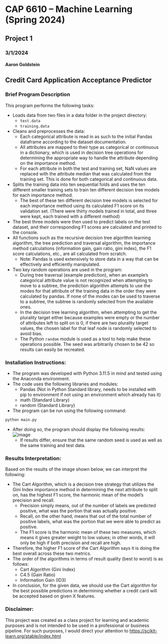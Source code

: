 # CAP 6610 – Machine Learning (Spring 2024)
## Project 1
### 3/1/2024
#### Aaron Goldstein

## Credit Card Application Acceptance Predictor

### Brief Program Description
This program performs the following tasks:
- Loads data from two files in a data folder in the project directory:
  - `test.data`
  - `training.data`
- Cleans and preprocesses the data:
  - Each categorical attribute is read in as such to the initial Pandas dataframe according to the dataset documentation.
  - All attributes are mapped to their type as categorical or continuous in a dictionary, which is used in decision tree operations for determining the appropriate way to handle the attribute depending on the importance method.
  - For each attribute in both the test and training set, NaN values are replaced with the attribute median that was calculated from the training set. This is done for both categorical and continuous data.
- Splits the training data into ten sequential folds and uses the ten different smaller training sets to train ten different decision tree models for each importance method.
  - The best of these ten different decision tree models is selected for each importance method using its calculated F1 score on its validation set. (There were thirty models trained in total, and three were kept, each trained with a different method)
- The best three models were then used to predict labels on the test dataset, and their corresponding F1 scores are calculated and printed to the console.
- All functions such as the recursive decision tree algorithm learning algorithm, the tree prediction and traversal algorithm, the importance method calculations (information gain, gain ratio, gini index), the F1 score calculations, etc., are all calculated from scratch.
  - Note: Pandas is used extensively to store data in a way that can be effectively and efficiently manipulated.
- Two key random operations are used in the program:
  - During tree traversal (example prediction), when an example’s categorical attribute value is not recognized when attempting to move to a subtree, the prediction algorithm attempts to use the modes for that attribute of the training data in the order they were calculated by pandas. If none of the modes can be used to traverse to a subtree, the subtree is randomly selected from the available ones.
  - In the decision tree learning algorithm, when attempting to get the plurality target either because examples were empty or the number of attributes left to split on is 0, if there are two plurality target values, the chosen label for that leaf node is randomly selected to avoid bias.
  - The Python `random` module is used as a tool to help make these operations possible. The seed was arbitrarily chosen to be 42 so results can easily be recreated.

### Installation Instructions:
- The program was developed with Python 3.11.5 in mind and tested using the Anaconda environment.
- The code uses the following libraries and modules:
  - Pandas (Not in Python Standard library, needs to be installed with pip to environment if not using an environment which already has it)
  - math (Standard Library)
  - random (Standard Library)
- The program can be run using the following command:
```bash
python main.py
```
- After doing so, the program should display the following results:
  ![image](https://github.com/Windz-GameDev/CAP6610_Project_1_ML/assets/97154040/40b10c05-3be5-4dc8-8e90-3eec500171b4)
  - If results differ, ensure that the same random seed is used as well as the same training and test data.

### Results Interpretation:
Based on the results of the image shown below, we can interpret the following:
- The Cart Algorithm, which is a decision tree strategy that utilizes the Gini Index importance method in determining the next attribute to split on, has the highest F1 score, the harmonic mean of the model’s precision and recall.
  - Precision simply means, out of the number of labels we predicted positive, what was the portion that was actually positive.
  - Recall, on the other hand, means that out of the total number of positive labels, what was the portion that we were able to predict as positive.
  - The F1 score is the harmonic mean of these two measures, which means it gives greater weight to low values; in other words, it will only be high if both precision and recall are high.
- Therefore, the higher F1 score of the Cart Algorithm says it is doing the best overall across these two metrics.
- The order of the algorithms in terms of result quality (best to worst) is as follows:
  - Cart Algorithm (Gini Index)
  - C4.5 (Gain Ratio)
  - Information Gain (ID3)
- In conclusion, for the given data, we should use the Cart algorithm for the best possible predictions in determining whether a credit card will be accepted based on given X features.

### Disclaimer:
This project was created as a class project for learning and academic purposes and is not intended to be used in a professional or business pipeline. For such purposes, I would direct your attention to https://scikit-learn.org/stable/index.html
